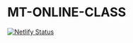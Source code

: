# MT-ONLINE-CLASS
[![Netlify Status](https://api.netlify.com/api/v1/badges/18b7d8dc-3ec7-4e72-b489-41e4dc05efcf/deploy-status)](https://app.netlify.com/sites/mto-nline/deploys)
